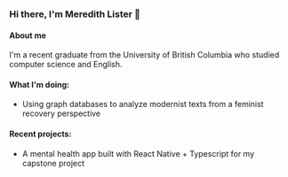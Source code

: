 ### Hi there, I'm Meredith Lister 👋

#### About me
I'm a recent graduate from the University of British Columbia who studied computer science and English. 

#### What I'm doing:
- Using graph databases to analyze modernist texts from a feminist recovery perspective

#### Recent projects:
- A mental health app built with React Native + Typescript for my capstone project

